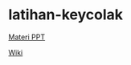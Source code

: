 # latihan-keycolak

[Materi PPT](https://docs.google.com/presentation/d/1a7fBaLuAp6_8ONUKJPPi3sc45LXc_Cgq0H8vU-6yguk/edit?usp=sharing)

[Wiki](https://github.com/evadantir/latihan-keycolak/wiki)
